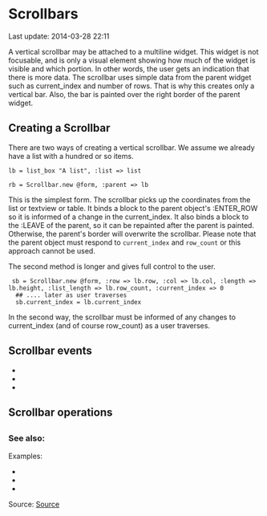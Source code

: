 # Scrollbars

Last update: 2014-03-28 22:11

A vertical scrollbar may be attached to a multiline widget. This widget is not focusable, and is only a visual element showing how much of the widget is visible and which portion. In other words, the user gets an indication that there is more data.
The scrollbar uses simple data from the parent widget such as current_index and number of rows. That is why this creates only a vertical bar.
Also, the bar is painted over the right border of the parent widget.

## Creating a Scrollbar

There are two ways of creating a vertical scrollbar. We assume we already have a list with a hundred or so items.

    lb = list_box "A list", :list => list

    rb = Scrollbar.new @form, :parent => lb

This is the simplest form. The scrollbar picks up the coordinates from the list or textview or table. It binds a block to the parent object's :ENTER_ROW so it is informed of a change in the current_index. It also binds a block to the :LEAVE of the parent, so it can be repainted after the parent is painted. Otherwise, the parent's border will overwrite the scrollbar.
Please note that the parent object must respond to `current_index` and `row_count` or this approach cannot be used.

The second method is longer and gives full control to the user.

     sb = Scrollbar.new @form, :row => lb.row, :col => lb.col, :length => lb.height, :list_length => lb.row_count, :current_index => 0
      ## .... later as user traverses
      sb.current_index = lb.current_index

In the second way, the scrollbar must be informed of any changes to current_index (and of course row_count) as a user traverses.

## Scrollbar events

-
-
-

## Scrollbar operations

## 


### See also:

Examples:

- 
-
-

Source: [Source]()
